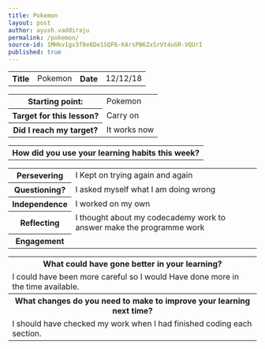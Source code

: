 ```yaml
---
title: Pokemon
layout: post
author: ayush.vaddiraju
permalink: /pokemon/
source-id: 1MHkv1gx3f8e6De1SQF6-KArsPB6ZxSrVt4uGR-VQUrI
published: true
---
```

<table>
  <tr>
    <th>Title</th>
    <td>Pokemon</td>
    <th>Date</th>
    <td>12/12/18</td>
  </tr>
</table>


<table>
  <tr>
    <th>Starting point:</th>
    <td>Pokemon</td>
  </tr>
  <tr>
    <th>Target for this lesson?</th>
    <td>Carry on</td>
  </tr>
  <tr>
    <th>Did I reach my target? </th>
    <td>It works now</td>
  </tr>
</table>


<table>
  <tr>
    <th>How did you use your learning habits this week?</th>
  </tr>
</table>


<table>
  <tr>
    <th>Persevering</th>
    <td>I Kept on trying again and again</td>
  </tr>
  <tr>
    <th>Questioning?</th>
    <td>I asked myself what I am doing wrong</td>
  </tr>
  <tr>
    <th>Independence</th>
    <td>I worked on my own</td>
  </tr>
  <tr>
    <th>Reflecting</th>
    <td>I thought about my codecademy work to answer make the programme work</td>
  </tr>
  <tr>
    <th>Engagement</th>
    <td></td>
  </tr>
</table>


<table>
  <tr>
    <th>What could have gone better in your learning?</th>
  </tr>
  <tr>
    <td>I could have been more careful so I would Have done more in the time available.</td>
  </tr>
  <tr>
    <th>What changes do you need to make to improve your learning next time?</th>
  </tr>
  <tr>
    <td>I should have checked my work when I had finished coding each section.</td>
  </tr>
</table>


